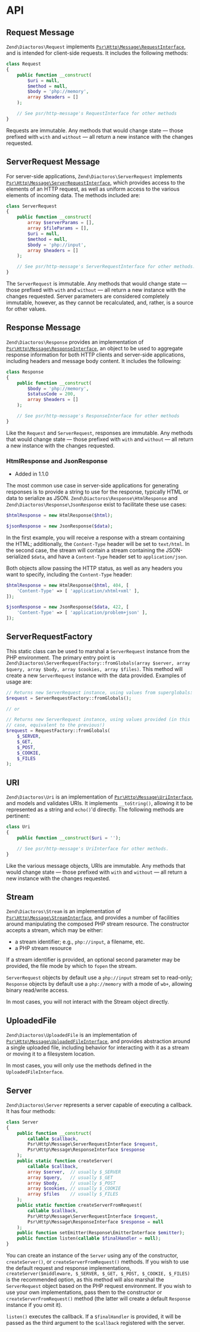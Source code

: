 # API

## Request Message

`Zend\Diactoros\Request` implements [`Psr\Http\Message\RequestInterface`](https://github.com/php-fig/http-message/blob/master/src/RequestInterface.php),
and is intended for client-side requests. It includes the following methods:

```php
class Request
{
    public function __construct(
        $uri = null,
        $method = null,
        $body = 'php://memory',
        array $headers = []
    );

    // See psr/http-message's RequestInterface for other methods
}
```

Requests are immutable. Any methods that would change state &mdash; those prefixed with `with` and
`without` &mdash; all return a new instance with the changes requested.

## ServerRequest Message

For server-side applications, `Zend\Diactoros\ServerRequest` implements
[`Psr\Http\Message\ServerRequestInterface`](https://github.com/php-fig/http-message/blob/master/src/ServerRequestInterface.php),
which provides access to the elements of an HTTP request, as well as uniform access to the various
elements of incoming data. The methods included are:

```php
class ServerRequest
{
    public function __construct(
        array $serverParams = [],
        array $fileParams = [],
        $uri = null,
        $method = null,
        $body = 'php://input',
        array $headers = []
    );

    // See psr/http-message's ServerRequestInterface for other methods.
}
```

The `ServerRequest` is immutable. Any methods that would change state &mdash; those prefixed with `with`
and `without` &mdash; all return a new instance with the changes requested. Server parameters are
considered completely immutable, however, as they cannot be recalculated, and, rather, is a source
for other values.

## Response Message

`Zend\Diactoros\Response` provides an implementation of
[`Psr\Http\Message\ResponseInterface`](https://github.com/php-fig/http-message/blob/master/src/ResponseInterface.php),
an object to be used to aggregate response information for both HTTP clients and server-side
applications, including headers and message body content. It includes the following:

```php
class Response
{
    public function __construct(
        $body = 'php://memory',
        $statusCode = 200,
        array $headers = []
    );

    // See psr/http-message's ResponseInterface for other methods
}
```

Like the `Request` and `ServerRequest`, responses are immutable. Any methods that would change state
&mdash; those prefixed with `with` and `without` &mdash; all return a new instance with the changes requested.

### HtmlResponse and JsonResponse

- Added in 1.1.0

The most common use case in server-side applications for generating responses is to provide a string
to use for the response, typically HTML or data to serialize as JSON.  `Zend\Diactoros\Response\HtmlResponse` and `Zend\Diactoros\Response\JsonResponse` exist to facilitate these use cases:

```php
$htmlResponse = new HtmlResponse($html);

$jsonResponse = new JsonResponse($data);
```

In the first example, you will receive a response with a stream containing the HTML; additionally,
the `Content-Type` header will be set to `text/html`. In the second case, the stream will contain a
stream containing the JSON-serialized `$data`, and have a `Content-Type` header set to
`application/json`.

Both objects allow passing the HTTP status, as well as any headers you want to specify,
including the `Content-Type` header:

```php
$htmlResponse = new HtmlResponse($html, 404, [
    'Content-Type' => [ 'application/xhtml+xml' ],
]);

$jsonResponse = new JsonResponse($data, 422, [
    'Content-Type' => [ 'application/problem+json' ],
]);
```

## ServerRequestFactory

This static class can be used to marshal a `ServerRequest` instance from the PHP environment. The
primary entry point is `Zend\Diactoros\ServerRequestFactory::fromGlobals(array $server, array
$query, array $body, array $cookies, array $files)`. This method will create a new `ServerRequest`
instance with the data provided. Examples of usage are:

```php
// Returns new ServerRequest instance, using values from superglobals:
$request = ServerRequestFactory::fromGlobals();

// or

// Returns new ServerRequest instance, using values provided (in this
// case, equivalent to the previous!)
$request = RequestFactory::fromGlobals(
    $_SERVER,
    $_GET,
    $_POST,
    $_COOKIE,
    $_FILES
);
```

## URI

`Zend\Diactoros\Uri` is an implementation of
[`Psr\Http\Message\UriInterface`](https://github.com/php-fig/http-message/blob/master/src/UriInterface.php),
and models and validates URIs. It implements `__toString()`, allowing it to be represented as a
string and `echo()`'d directly. The following methods are pertinent:

```php
class Uri
{
    public function __construct($uri = '');

    // See psr/http-message's UriInterface for other methods.
}
```

Like the various message objects, URIs are immutable. Any methods that would
change state &mdash; those
prefixed with `with` and `without` &mdash; all return a new instance with the changes requested.

## Stream

`Zend\Diactoros\Stream` is an implementation of
[`Psr\Http\Message\StreamInterface`](https://github.com/php-fig/http-message/blob/master/src/StreamInterface.php),
and provides a number of facilities around manipulating the composed PHP stream resource. The
constructor accepts a stream, which may be either:

- a stream identifier; e.g., `php://input`, a filename, etc.
- a PHP stream resource

If a stream identifier is provided, an optional second parameter may be provided, the file mode by
which to `fopen` the stream.

`ServerRequest` objects by default use a `php://input` stream set to read-only; `Response` objects
by default use a `php://memory` with a mode of `wb+`, allowing binary read/write access.

In most cases, you will not interact with the Stream object directly.

## UploadedFile

`Zend\Diactoros\UploadedFile` is an implementation of
[`Psr\Http\Message\UploadedFileInterface`](https://github.com/php-fig/http-message/blob/master/src/UploadedFileInterface.php),
and provides abstraction around a single uploaded file, including behavior for interacting with it
as a stream or moving it to a filesystem location.

In most cases, you will only use the methods defined in the `UploadedFileInterface`.

## Server

`Zend\Diactoros\Server` represents a server capable of executing a callback. It has four methods:

```php
class Server
{
    public function __construct(
        callable $callback,
        Psr\Http\Message\ServerRequestInterface $request,
        Psr\Http\Message\ResponseInterface $response
    );
    public static function createServer(
        callable $callback,
        array $server,  // usually $_SERVER
        array $query,   // usually $_GET
        array $body,    // usually $_POST
        array $cookies, // usually $_COOKIE
        array $files    // usually $_FILES
    );
    public static function createServerFromRequest(
        callable $callback,
        Psr\Http\Message\ServerRequestInterface $request,
        Psr\Http\Message\ResponseInterface $response = null
    );
    public function setEmitter(Response\EmitterInterface $emitter);
    public function listen(callable $finalHandler = null);
}
```

You can create an instance of the `Server` using any of the constructor, `createServer()`, or
`createServerFromRequest()` methods. If you wish to use the default request and response
implementations, `createServer($middleware, $_SERVER, $_GET, $_POST, $_COOKIE, $_FILES)` is the
recommended option, as this method will also marshal the `ServerRequest` object based on the PHP
request environment.  If you wish to use your own implementations, pass them to the constructor or
`createServerFromRequest()` method (the latter will create a default `Response` instance if you omit
it).

`listen()` executes the callback. If a `$finalHandler` is provided, it will be passed as the third
argument to the `$callback` registered with the server.
